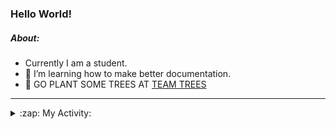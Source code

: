 ### Hello World!

##### About:
- Currently I am a student.
- 🌱 I’m learning how to make better documentation.
- 🌱 GO PLANT SOME TREES AT [TEAM TREES](https://teamtrees.org/)

---
<details>
  <summary>:zap: My Activity:</summary>
  
<!--START_SECTION:waka-->
![Code Time](http://img.shields.io/badge/Code%20Time-1%2C244%20hrs%2033%20mins-blue)

**I'm a Night 🦉** 

```text
🌞 Morning                2063 commits        ███░░░░░░░░░░░░░░░░░░░░░░   10.33 % 
🌆 Daytime                6702 commits        ████████░░░░░░░░░░░░░░░░░   33.56 % 
🌃 Evening                5749 commits        ███████░░░░░░░░░░░░░░░░░░   28.79 % 
🌙 Night                  5456 commits        ███████░░░░░░░░░░░░░░░░░░   27.32 % 
```
📅 **I'm Most Productive on Wednesday** 

```text
Monday                   2761 commits        ███░░░░░░░░░░░░░░░░░░░░░░   13.83 % 
Tuesday                  2742 commits        ███░░░░░░░░░░░░░░░░░░░░░░   13.73 % 
Wednesday                4714 commits        ██████░░░░░░░░░░░░░░░░░░░   23.61 % 
Thursday                 2643 commits        ███░░░░░░░░░░░░░░░░░░░░░░   13.23 % 
Friday                   2122 commits        ███░░░░░░░░░░░░░░░░░░░░░░   10.63 % 
Saturday                 1707 commits        ██░░░░░░░░░░░░░░░░░░░░░░░   08.55 % 
Sunday                   3281 commits        ████░░░░░░░░░░░░░░░░░░░░░   16.43 % 
```


📊 **This Week I Spent My Time On** 

```text
🔥 Editors: 
VS Code                  1 hr 41 mins        ███████████████░░░░░░░░░░   61.37 % 
IntelliJ                 1 hr 3 mins         ██████████░░░░░░░░░░░░░░░   38.63 % 

🐱‍💻 Projects: 
github-readme-youtube-car1 hr 27 mins        █████████████░░░░░░░░░░░░   53.08 % 
java-springboot-projects 1 hr 3 mins         ██████████░░░░░░░░░░░░░░░   38.63 % 
givbacks-admin           13 mins             ██░░░░░░░░░░░░░░░░░░░░░░░   07.99 % 
homebrew                 0 secs              ░░░░░░░░░░░░░░░░░░░░░░░░░   00.29 % 
CSE224-Fundamentals-of-An0 secs              ░░░░░░░░░░░░░░░░░░░░░░░░░   00.00 % 
```


 Last Updated on 27/10/2023 14:11:31 UTC
<!--END_SECTION:waka-->
</details>
